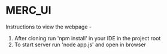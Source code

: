 # MERC_UI

Instructions to view the webpage - 

1. After cloning run 'npm install' in your IDE in the project root
2. To start server run 'node app.js' and open in browser
